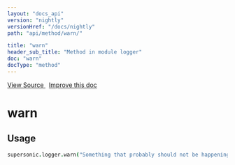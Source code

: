 ```yaml
---
layout: "docs_api"
version: "nightly"
versionHref: "/docs/nightly"
path: "api/method/warn/"

title: "warn"
header_sub_title: "Method in module logger"
doc: "warn"
docType: "method"
---
```


<div class="improve-docs">
  <a href='http://github.com/driftyco/ionic/tree/master/dist/supersonic.js#L8859'>
    View Source
  </a>
  &nbsp;
  <a href='http://github.com/driftyco/ionic/edit/master/dist/supersonic.js#L8859'>
    Improve this doc
  </a>
</div>




<h1 class="api-title">

  warn



</h1>















## Usage
```coffeescript
supersonic.logger.warn("Something that probably should not be happening... is happening.")
```


  

  
  
  







  






